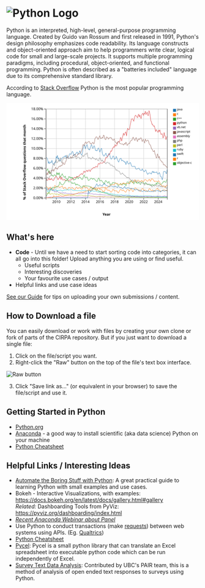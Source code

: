 # <img src="https://www.python.org/static/community_logos/python-logo-master-v3-TM.png" alt="Python Logo" title="Python" width="250"/>

Python is an interpreted, high-level, general-purpose programming language. Created by Guido van Rossum and first released in 1991, Python's design philosophy emphasizes code readability. Its language constructs and object-oriented approach aim to help programmers write clear, logical code for small and large-scale projects. It supports multiple programming paradigms, including procedural, object-oriented, and functional programming. Python is often described as a "batteries included" language due to its comprehensive standard library.

According to [Stack Overflow](https://insights.stackoverflow.com/trends?tags=java%2Cc%2Cc%2B%2B%2Cpython%2Cc%23%2Cvb.net%2Cjavascript%2Cassembly%2Cphp%2Cperl%2Cruby%2Cvb%2Cswift%2Cr%2Cobjective-c) Python is the most popular programming language.

![Programming Language Graph](stack_overflow_languages.svg)

## What's here
* **Code** - Until we have a need to start sorting code into categories, it can all go into this folder! Upload anything you are using or find useful.
  * Useful scripts
  * Interesting discoveries
  * Your favourite use cases / output
* Helpful links and use case ideas
  
[See our Guide](/Guide.md#how-to-contribute-your-own-creations) for tips on uploading your own submissions / content. 

## How to Download a file
You can easily download or work with files by creating your own clone or fork of parts of the CIRPA repository. But if you just want to download a single file:
1. Click on the file/script you want.
2. Right-click the "Raw" button on the top of the file's text box interface.

![Raw button](https://www.dropbox.com/s/fyt1qz0qeqjn0vf/GitHub-RawButton.png?raw=1)

3. Click "Save link as..." (or equivalent in your browser) to save the file/script and use it.

## Getting Started in Python
* [Python.org](https://www.python.org/)
* [Anaconda](https://www.anaconda.com/) - a good way to install scientific (aka data science) Python on your machine
* [Python Cheatsheet](https://github.com/BisratYalew/python-cheatsheet)

## Helpful Links / Interesting Ideas
* [Automate the Boring Stuff with Python](https://automatetheboringstuff.com/): A great practical guide to learning Python with small examples and use cases.
* Bokeh - Interactive Visualizations, with examples: https://docs.bokeh.org/en/latest/docs/gallery.html#gallery<br>
*Related:* Dashboarding Tools from PyViz: https://pyviz.org/dashboarding/index.html<br>
* *[Recent Anaconda Webinar about Panel](https://event.on24.com/interface/registration/autoreg/index.html?eventid=2044361&sessionid=1&key=9B446BD2ECD02D63B2CD6D0075D52A6C)*
* Use Python to conduct transactions (make [requests](https://realpython.com/python-requests/)) between web systems using APIs. (Eg. [Qualtrics](https://api.qualtrics.com/))
* [Python Cheatsheet](https://github.com/BisratYalew/python-cheatsheet)
* [Pycel](https://github.com/dgorissen/pycel): Pycel is a small python library that can translate an Excel spreadsheet into executable python code which can be run independently of Excel.
* [Survey Text Data Analysis](https://github.com/cirpa-acpri/UBC-PAIR-SurveyTextAnalysis): Contributed by UBC's PAIR team, this is a method of analysis of open ended text responses to surveys using Python.


